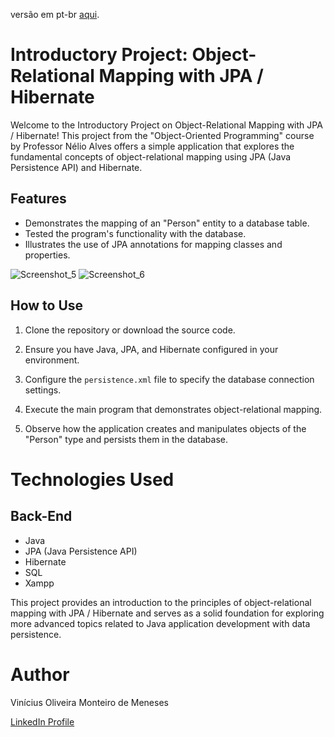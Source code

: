 versão em pt-br [aqui](README-pt.md).
# Introductory Project: Object-Relational Mapping with JPA / Hibernate

Welcome to the Introductory Project on Object-Relational Mapping with JPA / Hibernate! This project from the "Object-Oriented Programming" course by Professor Nélio Alves offers a simple application that explores the fundamental concepts of object-relational mapping using JPA (Java Persistence API) and Hibernate.

## Features

- Demonstrates the mapping of an "Person" entity to a database table.
- Tested the program's functionality with the database.
- Illustrates the use of JPA annotations for mapping classes and properties.

![Screenshot_5](https://github.com/vinimeneses/test-JPA/assets/142733323/013498f3-5929-47e1-a2a5-5974a2a1eea4)
![Screenshot_6](https://github.com/vinimeneses/test-JPA/assets/142733323/33b6e857-f648-4b4f-b74b-db84217e1928)

## How to Use

1. Clone the repository or download the source code.

2. Ensure you have Java, JPA, and Hibernate configured in your environment.

3. Configure the `persistence.xml` file to specify the database connection settings.

4. Execute the main program that demonstrates object-relational mapping.

5. Observe how the application creates and manipulates objects of the "Person" type and persists them in the database.

# Technologies Used

## Back-End

- Java
- JPA (Java Persistence API)
- Hibernate
- SQL
- Xampp

This project provides an introduction to the principles of object-relational mapping with JPA / Hibernate and serves as a solid foundation for exploring more advanced topics related to Java application development with data persistence.

# Author

Vinícius Oliveira Monteiro de Meneses

[LinkedIn Profile](https://www.linkedin.com/in/viníciusmeneses/)
